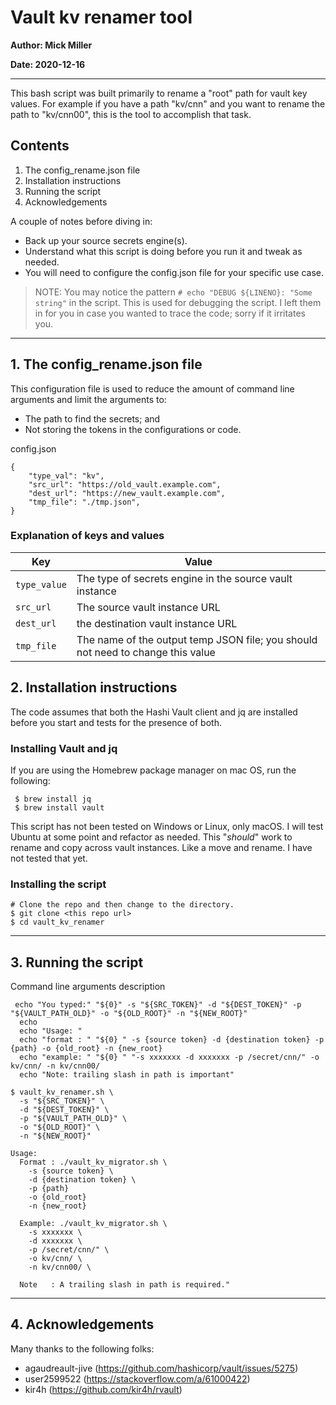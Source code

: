 # Vault kv renamer tool

**Author: Mick Miller**

**Date: 2020-12-16**

___

This bash script was built primarily to rename a "root" path for  vault key values. For example if you have a path "kv/cnn" and you want to rename the path to "kv/cnn00", this is the tool to accomplish that task.

## Contents

1. The config_rename.json file
2. Installation instructions
3. Running the script
4. Acknowledgements

A couple of notes before diving in: 

* Back up your source secrets engine(s). 
* Understand what this script is doing before you run it and tweak as needed.
* You will need to configure the config.json file for your specific use case.

> NOTE: You may notice the pattern `# echo "DEBUG ${LINENO}: "Some string"` in the script. This is used for debugging the script. I left them in for you in case you wanted to trace the code; sorry if it irritates you.

___

## 1. The config_rename.json file

This configuration file is used to reduce the amount of command line arguments and limit the arguments to:

* The path to find the secrets; and
* Not storing the tokens in the configurations or code.

config.json

```
{ 
    "type_val": "kv",
    "src_url": "https://old_vault.example.com",
    "dest_url": "https://new_vault.example.com",
    "tmp_file": "./tmp.json",
}
```

### Explanation of keys and values

| Key           | Value                                                                           |
| ---           | -----                                                                           |
| `type_value`  | The type of secrets engine in the source vault instance                         |
| `src_url`     | The source vault instance URL                                                   |
| `dest_url`    | the destination vault instance URL                                              |
| `tmp_file`    | The name of the output temp JSON file; you should not need to change this value |

## 2. Installation instructions

The code assumes that both the Hashi Vault client and jq are installed before you start and tests for the presence of both.

### Installing Vault and jq
If you are using the Homebrew package manager on mac OS, run the following:

```
 $ brew install jq
 $ brew install vault
```

This script has not been tested on Windows or Linux, only macOS. I will test Ubuntu at some point and refactor as needed. This "*should*" work to rename and copy across vault instances.  Like a move and rename.  I have not tested that yet.

### Installing the script
```
# Clone the repo and then change to the directory.
$ git clone <this repo url>
$ cd vault_kv_renamer

```

---

## 3. Running the script
Command line arguments description

```
 echo "You typed:" "${0}" -s "${SRC_TOKEN}" -d "${DEST_TOKEN}" -p "${VAULT_PATH_OLD}" -o "${OLD_ROOT}" -n "${NEW_ROOT}"
  echo
  echo "Usage: "
  echo "format : " "${0} " -s {source token} -d {destination token} -p {path} -o {old_root} -n {new_root}
  echo "example: " "${0} " "-s xxxxxxx -d xxxxxxx -p /secret/cnn/" -o kv/cnn/ -n kv/cnn00/
  echo "Note: trailing slash in path is important"

$ vault_kv_renamer.sh \
  -s "${SRC_TOKEN}" \
  -d "${DEST_TOKEN}" \
  -p "${VAULT_PATH_OLD}" \
  -o "${OLD_ROOT}" \
  -n "${NEW_ROOT}"

Usage:
  Format : ./vault_kv_migrator.sh \ 
    -s {source token} \
    -d {destination token} \
    -p {path} 
    -o {old_root} 
    -n {new_root}
  
  Example: ./vault_kv_migrator.sh \
    -s xxxxxxx \
    -d xxxxxxx \ 
    -p /secret/cnn/" \ 
    -o kv/cnn/ \
    -n kv/cnn00/ \
  
  Note   : A trailing slash in path is required."
```  

---

## 4. Acknowledgements
Many thanks to the following folks:

* agaudreault-jive (https://github.com/hashicorp/vault/issues/5275)
* user2599522 (https://stackoverflow.com/a/61000422)
* kir4h (https://github.com/kir4h/rvault)
